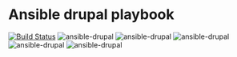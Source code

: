 # Ansible drupal playbook

[![Build Status](https://travis-ci.org/spy86/ansible-drupal.svg?branch=master)](https://travis-ci.org/spy86/ansible-drupal) ![ansible-drupal](https://img.shields.io/github/issues/spy86/ansible-drupal.svg) ![ansible-drupal](https://img.shields.io/github/forks/spy86/ansible-drupal.svg) ![ansible-drupal](https://img.shields.io/github/stars/spy86/ansible-drupal.svg) ![ansible-drupal](https://img.shields.io/github/license/spy86/ansible-drupal.svg) ![ansible-drupal](https://img.shields.io/twitter/url/https/github.com/spy86/ansible-drupal.svg?style=social)
